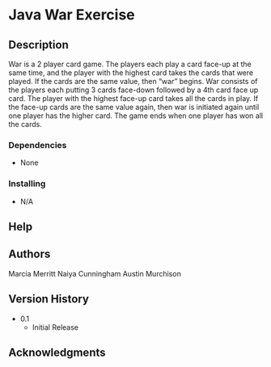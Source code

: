 # Java War Exercise

## Description

War is a 2 player card game. The players each play a card face-up at the same time, and the player with the highest card takes the cards that were played. If the cards are the same value, then “war” begins. War consists of the players each putting 3 cards face-down followed by a 4th card face up card. The player with the highest face-up card takes all the cards in play. If the face-up cards are the same value again, then war is initiated again until one player has the higher card. The game ends when one player has won all the cards.


### Dependencies

* None

### Installing

* N/A

## Help


## Authors

Marcia Merritt 
Naiya Cunningham
Austin Murchison

## Version History

* 0.1
    * Initial Release


## Acknowledgments